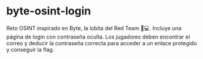 # byte-osint-login
Reto OSINT inspirado en Byte, la lobita del Red Team 🐺💻. Incluye una página de login con contraseña oculta. Los jugadores deben encontrar el correo y deducir la contraseña correcta para acceder a un enlace protegido y conseguir la flag.
